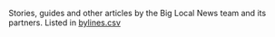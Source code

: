 Stories, guides and other articles by the Big Local News team and its partners. Listed in [bylines.csv](./bylines.csv)
